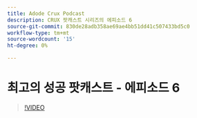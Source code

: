 ```yaml
---
title: Adode Crux Podcast
description: CRUX 팟캐스트 시리즈의 에피소드 6
source-git-commit: 830de28adb358ae69ae4bb51dd41c507433bd5c0
workflow-type: tm+mt
source-wordcount: '15'
ht-degree: 0%

---
```


# 최고의 성공 팟캐스트 - 에피소드 6

>[!VIDEO](https://video.tv.adobe.com/v/3429331?quality=12learn=on)
